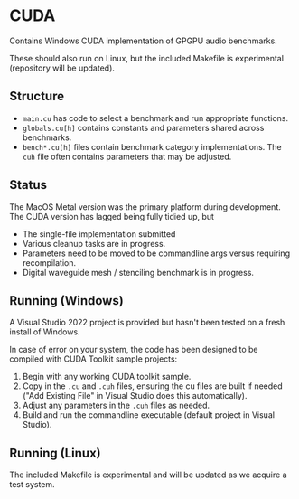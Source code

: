 # CUDA

Contains Windows CUDA implementation of GPGPU audio benchmarks.

These should also run on Linux, but the included Makefile is experimental (repository will be updated).

## Structure

- `main.cu` has code to select a benchmark and run appropriate functions.
- `globals.cu[h]` contains constants and parameters shared across benchmarks.
- `bench*.cu[h]` files contain benchmark category implementations. The `cuh` file often contains parameters that may be adjusted.

## Status

The MacOS Metal version was the primary platform during development. The CUDA version has lagged being fully tidied up, but

- The single-file implementation submitted
- Various cleanup tasks are in progress.
- Parameters need to be moved to be commandline args versus requiring recompilation.
- Digital waveguide mesh / stenciling benchmark is in progress.

## Running (Windows)

A Visual Studio 2022 project is provided but hasn't been tested on a fresh install of Windows.

In case of error on your system, the code has been designed to be compiled with CUDA Toolkit sample projects:

1. Begin with any working CUDA toolkit sample.
1. Copy in the `.cu` and `.cuh` files, ensuring the cu files are built if needed ("Add Existing File" in Visual Studio does this automatically).
1. Adjust any parameters in the `.cuh` files as needed.
1. Build and run the commandline executable (default project in Visual Studio).

## Running (Linux)

The included Makefile is experimental and will be updated as we acquire a test system.
